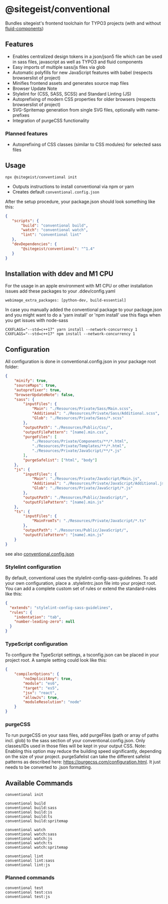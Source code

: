 # @sitegeist/conventional

Bundles sitegeist's frontend toolchain for TYPO3 projects (with and without [fluid-components](https://github.com/sitegeist/fluid-components))

## Features

* Enables centralized design tokens in a json/json5 file which can be used in sass files,
 javascript as well as TYPO3 and fluid components
* Easy imports of multiple sass/js files via glob
* Automatic polyfills for new JavaScript features with babel (respects browserslist of project)
* Minifies frontend assets and generates source map files
* Browser Update Note
* Stylelint for (CSS, SASS, SCSS) and Standard Linting (JS)
* Autoprefixing of modern CSS properties for older browsers (respects browserslist of project)
* SVG-Spritemap generation from single SVG files, optionally with name-prefixes
* Integration of purgeCSS functionality

### Planned features

* Autoprefixing of CSS classes (similar to CSS modules) for selected sass files

## Usage

```
npx @sitegeist/conventional init
```

* Outputs instructions to install conventional via npm or yarn
* Creates default `conventional.config.json`

After the setup procedure, your package.json should look something like this:

```json
{
   "scripts": {
       "build": "conventional build",
       "watch": "conventional watch",
       "lint": "conventional lint"
   },
   "devDependencies": {
       "@sitegeist/conventional": "^1.4"
   }
}
```

## Installation with ddev and M1 CPU

For the usage in an apple environment with M1 CPU or other installation issues add these packages to your .ddev/config.yaml

```
webimage_extra_packages: [python-dev, build-essential]
```

In case you manually added the conventional package to your package.json and you might want to do a 'yarn install' or 'npm install' use this flags when you get issues with node-sass

```
CXXFLAGS="--std=c++17" yarn install --network-concurrency 1
CXXFLAGS="--std=c++17" npm install --network-concurrency 1
```

## Configuration

All configuration is done in conventional.config.json in your package root folder:

```json
{
    "minify": true,
    "sourceMaps": true,
    "autoprefixer": true,
    "browserUpdateNote": false,
    "sass": {
        "inputFiles": {
            "Main": "./Resources/Private/Sass/Main.scss",
            "Additional": "./Resources/Private/Sass/Additional.scss",
            "Glob": "./Resources/Private/Sass/*.scss"
        },
        "outputPath": "./Resources/Public/Css/",
        "outputFilePattern": "[name].min.css",
        "purgeFiles": [
            "./Resources/Private/Components/**/*.html",
            "./Resources/Private/Templates/**/*.html",
            "./Resources/Private/JavaScript/**/*.js"
        ],
        "purgeSafelist": ["html", "body"]
    },
    "js": {
        "inputFiles": {
            "Main": "./Resources/Private/JavaScript/Main.js",
            "Additional": "./Resources/Private/JavaScript/Additional.js",
            "Glob": "./Resources/Private/JavaScript/*.js"
        },
        "outputPath": "./Resources/Public/JavaScript/",
        "outputFilePattern": "[name].min.js"
    },
    "ts": {
        "inputFiles": {
            "MainFromTs": "./Resources/Private/JavaScript/*.ts"
        },
        "outputPath": "./Resources/Public/JavaScript/",
        "outputFilePattern": "[name].min.js"
    }
}
```

see also [conventional.config.json](./lib/templates/conventional.config.json)

### Stylelint configuration
By default, conventional uses the stylelint-config-sass-guidelines. To add your own configuration, place a .stylelintrc.json file into your project root. You can add a complete custom set of rules or extend the standard-rules like this:
```json
{
  "extends": "stylelint-config-sass-guidelines",
  "rules": {
    "indentation": "tab",
    "number-leading-zero": null
  }
}
```

### TypeScript configuration
To configure the TypeScript settings, a tsconfig.json can be placed in your project root. A sample setting could look like this:
```json
{
    "compilerOptions": {
        "noImplicitAny": true,
        "module": "es6",
        "target": "es5",
        "jsx": "react",
        "allowJs": true,
        "moduleResolution": "node"
    }
}
```

### purgeCSS
To run purgeCSS on your sass files, add purgeFiles (path or array of paths incl. glob) to the sass section of your conventional.config.json. Only classes/IDs used in those files will be kept in your output CSS. Note: Enabling this option may reduce the building speed significantly, depending on the size of your project.
purgeSafelist can take the different safelist patterns as described here: https://purgecss.com/configuration.html. It just needs to be converted to .json formatting.

## Available Commands

```
conventional init

conventional build
conventional build:sass
conventional build:js
conventional build:ts
conventional build:spritemap

conventional watch
conventional watch:sass
conventional watch:js
conventional watch:ts
conventional watch:spritemap

conventional lint
conventional lint:sass
conventional lint:js
```

### Planned commands

```
conventional test
conventional test:css
conventional test:js
```

